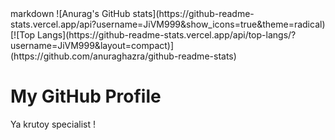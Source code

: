 <html lang="en">
<head>
    <meta charset="UTF-8">
    <meta name="viewport" content="width=device-width, initial-scale=1.0">
    <title>GitHub Profile Header</title>
    <link rel="stylesheet" href="styles.css">
</head>
<body>
markdown
![Anurag's GitHub stats](https://github-readme-stats.vercel.app/api?username=JiVM999&show_icons=true&theme=radical)
[![Top Langs](https://github-readme-stats.vercel.app/api/top-langs/?username=JiVM999&layout=compact)](https://github.com/anuraghazra/github-readme-stats)
<div class="header">
    <h1>My GitHub Profile</h1>
    <p> Ya krutoy specialist !</p>
</div>

</body>
</html>
